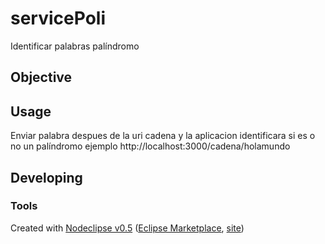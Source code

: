 # servicePoli
Identificar palabras palíndromo
## Objective



## Usage
Enviar palabra despues de la uri cadena y la aplicacion identificara si es o no un palíndromo
ejemplo
http://localhost:3000/cadena/holamundo


## Developing



### Tools

Created with [Nodeclipse v0.5](https://github.com/Nodeclipse/nodeclipse-1)
 ([Eclipse Marketplace](http://marketplace.eclipse.org/content/nodeclipse), [site](http://www.nodeclipse.org))   
